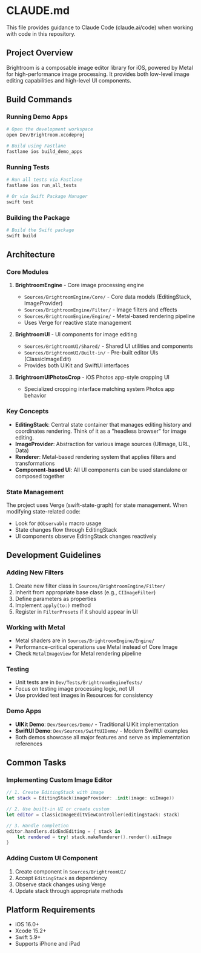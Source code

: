 # CLAUDE.md

This file provides guidance to Claude Code (claude.ai/code) when working with code in this repository.

## Project Overview

Brightroom is a composable image editor library for iOS, powered by Metal for high-performance image processing. It provides both low-level image editing capabilities and high-level UI components.

## Build Commands

### Running Demo Apps
```bash
# Open the development workspace
open Dev/Brightroom.xcodeproj

# Build using Fastlane
fastlane ios build_demo_apps
```

### Running Tests
```bash
# Run all tests via Fastlane
fastlane ios run_all_tests

# Or via Swift Package Manager
swift test
```

### Building the Package
```bash
# Build the Swift package
swift build
```

## Architecture

### Core Modules

1. **BrightroomEngine** - Core image processing engine
   - `Sources/BrightroomEngine/Core/` - Core data models (EditingStack, ImageProvider)
   - `Sources/BrightroomEngine/Filter/` - Image filters and effects
   - `Sources/BrightroomEngine/Engine/` - Metal-based rendering pipeline
   - Uses Verge for reactive state management

2. **BrightroomUI** - UI components for image editing
   - `Sources/BrightroomUI/Shared/` - Shared UI utilities and components
   - `Sources/BrightroomUI/Built-in/` - Pre-built editor UIs (ClassicImageEdit)
   - Provides both UIKit and SwiftUI interfaces

3. **BrightroomUIPhotosCrop** - iOS Photos app-style cropping UI
   - Specialized cropping interface matching system Photos app behavior

### Key Concepts

- **EditingStack**: Central state container that manages editing history and coordinates rendering. Think of it as a "headless browser" for image editing.
- **ImageProvider**: Abstraction for various image sources (UIImage, URL, Data)
- **Renderer**: Metal-based rendering system that applies filters and transformations
- **Component-based UI**: All UI components can be used standalone or composed together

### State Management

The project uses Verge (swift-state-graph) for state management. When modifying state-related code:
- Look for `@Observable` macro usage
- State changes flow through EditingStack
- UI components observe EditingStack changes reactively

## Development Guidelines

### Adding New Filters
1. Create new filter class in `Sources/BrightroomEngine/Filter/`
2. Inherit from appropriate base class (e.g., `CIImageFilter`)
3. Define parameters as properties
4. Implement `apply(to:)` method
5. Register in `FilterPresets` if it should appear in UI

### Working with Metal
- Metal shaders are in `Sources/BrightroomEngine/Engine/`
- Performance-critical operations use Metal instead of Core Image
- Check `MetalImageView` for Metal rendering pipeline

### Testing
- Unit tests are in `Dev/Tests/BrightroomEngineTests/`
- Focus on testing image processing logic, not UI
- Use provided test images in Resources for consistency

### Demo Apps
- **UIKit Demo**: `Dev/Sources/Demo/` - Traditional UIKit implementation
- **SwiftUI Demo**: `Dev/Sources/SwiftUIDemo/` - Modern SwiftUI examples
- Both demos showcase all major features and serve as implementation references

## Common Tasks

### Implementing Custom Image Editor
```swift
// 1. Create EditingStack with image
let stack = EditingStack(imageProvider: .init(image: uiImage))

// 2. Use built-in UI or create custom
let editor = ClassicImageEditViewController(editingStack: stack)

// 3. Handle completion
editor.handlers.didEndEditing = { stack in
    let rendered = try! stack.makeRenderer().render().uiImage
}
```

### Adding Custom UI Component
1. Create component in `Sources/BrightroomUI/`
2. Accept `EditingStack` as dependency
3. Observe stack changes using Verge
4. Update stack through appropriate methods

## Platform Requirements
- iOS 16.0+
- Xcode 15.2+
- Swift 5.9+
- Supports iPhone and iPad